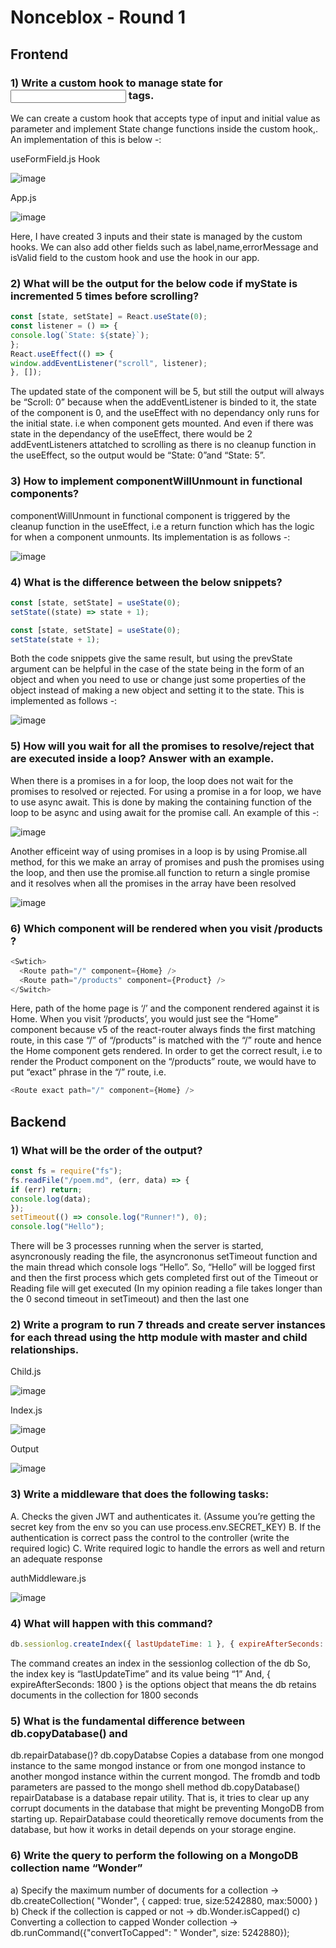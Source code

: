 # 			                                  Nonceblox - Round 1



## Frontend

### 1) Write a custom hook to manage state for <input> tags.
We can create a custom hook that accepts type of input and initial value as parameter and implement State change functions inside the custom hook,.
An implementation of this is below -:

useFormField.js Hook

![image](https://user-images.githubusercontent.com/82509612/162847628-3a8cf782-5620-42db-b254-e19683af7e12.png)


App.js

![image](https://user-images.githubusercontent.com/82509612/162847663-952dade2-df72-49ea-8150-71be902d4e17.png)

Here, I have created 3 inputs and their state is managed by the custom hooks. We can also add other fields such as label,name,errorMessage and isValid field to the custom hook and use the hook in our app.

### 2) What will be the output for the below code if myState is incremented 5 times before scrolling?
```javascript
const [state, setState] = React.useState(0);
const listener = () => {
console.log(`State: ${state}`);
};
React.useEffect(() => {
window.addEventListener("scroll", listener);
}, []);
```
The updated state of the component will be 5, but still the output will always be “Scroll: 0” because when the addEventListener is binded to it, the state of the component is 0, and the useEffect with no dependancy only runs for the initial state. i.e when component gets mounted. And even if there was state in the dependancy of the useEffect, there would be 2 addEventListeners attatched to scrolling as there is no cleanup function in the useEffect, so the output would be “State: 0”and “State: 5”.

### 3) How to implement componentWillUnmount in functional components?
componentWillUnmount in functional component is triggered by the cleanup function in the useEffect, i.e a return function which has the logic for when a component unmounts.
Its implementation is as follows -:

![image](https://user-images.githubusercontent.com/82509612/162847710-faa1950a-120c-435d-b55c-5f0196a5a59a.png)

### 4) What is the difference between the below snippets?
```javascript
const [state, setState] = useState(0);
setState((state) => state + 1);
```
```javascript
const [state, setState] = useState(0);
setState(state + 1);
```

Both the code snippets give the same result, but using the prevState argument can be helpful in the case of the state being in the form of an object and when you need to use or change just some properties of the object instead of making a new object and setting it to the state.
This is implemented as follows -:

![image](https://user-images.githubusercontent.com/82509612/162847739-b6eb4365-8bca-4f73-8b9a-381126e8125e.png)

### 5) How will you wait for all the promises to resolve/reject that are executed inside a loop? Answer with an example.
When there is a promises in a for loop, the loop does not wait for the promises to resolved or rejected. For using a promise in a for loop, we have to use async await. This is done by making the containing function of the loop to be async and using await for the promise call.
An example of this -:

![image](https://user-images.githubusercontent.com/82509612/162847767-f76507d6-b09e-4453-b538-44d9d19d3330.png)

Another efficeint way of using promises in a loop is by using Promise.all method, for this we make an array of promises and push the promises using the loop, and then use the promise.all function to return a single promise and it resolves when all the promises in the array have been resolved

![image](https://user-images.githubusercontent.com/82509612/162847794-bdb2b7d0-394d-42fc-bb7e-400fd77d1194.png)

### 6) Which component will be rendered when you visit /products ?
```javascript
<Swtich>
  <Route path="/" component={Home} />
  <Route path="/products" component={Product} />
</Switch>
```
Here, path of the home page is ‘/’ and the component rendered against it is Home. When you visit ‘/products’, you would just see the “Home” component because v5 of the react-router always finds the first matching route, in this case “/” of “/products” is matched with the “/” route and hence the Home component gets rendered. In order to get the correct result, i.e to render the Product component on the “/products” route, we would have to put “exact” phrase in the “/” route, i.e. 
```javascript
<Route exact path="/" component={Home} />
```


## Backend

### 1) What will be the order of the output?
```javascript
const fs = require("fs");
fs.readFile("/poem.md", (err, data) => {
if (err) return;
console.log(data);
});
setTimeout(() => console.log("Runner!"), 0);
console.log("Hello");
```
There will be 3 processes running when the server is started, asyncronously reading the file, the asyncrononus setTimeout function and the main thread which console logs “Hello”. So, “Hello” will be logged first and then the first process which gets completed first out of the Timeout or Reading file will get executed (In my opinion reading a file takes longer than the 0 second timeout in setTimeout) and then the last one

### 2) Write a program to run 7 threads and create server instances for each thread using the http module with master and child relationships.
Child.js

![image](https://user-images.githubusercontent.com/82509612/162847815-809abf11-0347-4aba-8341-0e3dafbc3f68.png)

Index.js

![image](https://user-images.githubusercontent.com/82509612/162847828-731290db-6bae-4410-8e4c-f8ac0751da8c.png)

Output 

![image](https://user-images.githubusercontent.com/82509612/162847843-8846a183-bce0-4b7f-b478-b57554b482d2.png)

### 3) Write a middleware that does the following tasks:
A. Checks the given JWT and authenticates it. (Assume you’re getting the secret
key from the env so you can use process.env.SECRET_KEY)
B. If the authentication is correct pass the control to the controller (write the required
logic)
C. Write required logic to handle the errors as well and return an adequate
response

authMiddleware.js

![image](https://user-images.githubusercontent.com/82509612/162847854-a8fd4e00-f1e0-4f3c-a232-3b01e76c0b3f.png)

### 4) What will happen with this command?
```javascript
db.sessionlog.createIndex({ lastUpdateTime: 1 }, { expireAfterSeconds: 1800 });
```
The command creates an index in the sessionlog collection of the db
So, the index key is “lastUpdateTime” and its value being “1”
And, { expireAfterSeconds: 1800 } is the options object that means the db retains documents in the collection for 1800 seconds

### 5) What is the fundamental difference between db.copyDatabase() and
db.repairDatabase()?
db.copyDatabse Copies a database from one mongod instance to the same mongod instance or from one mongod instance to another mongod instance within the current mongod. The fromdb and todb parameters are passed to the mongo shell method db.copyDatabase()
repairDatabase is a database repair utility. That is, it tries to clear up any corrupt documents in the database that might be preventing MongoDB from starting up. RepairDatabase could theoretically remove documents from the database, but how it works in detail depends on your storage engine.

### 6) Write the query to perform the following on a MongoDB collection name “Wonder”
a) Specify the maximum number of documents for a collection
-> db.createCollection( "Wonder", { capped: true, size:5242880, max:5000} )
b) Check if the collection is capped or not 
-> db.Wonder.isCapped()
c) Converting a collection to capped Wonder collection
-> db.runCommand({"convertToCapped": " Wonder", size: 5242880});
